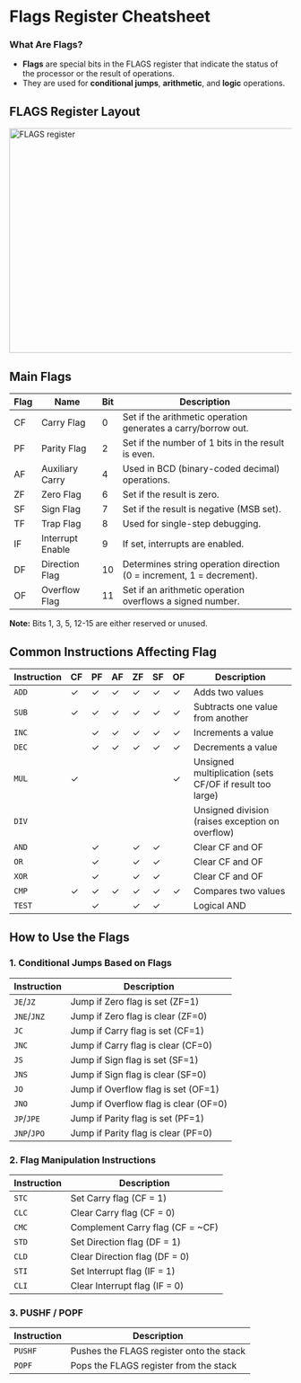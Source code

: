 # Flags Register Cheatsheet

### What Are Flags?
- **Flags** are special bits in the FLAGS register that indicate the status of the processor or the result of operations.
- They are used for **conditional jumps**, **arithmetic**, and **logic** operations.


## FLAGS Register Layout

<img width="1041" height="400" alt="FLAGS register" src="" />

## Main Flags

| Flag  | Name                | Bit | Description                                                    |
|-------|---------------------|-----|----------------------------------------------------------------|
| CF    | Carry Flag          | 0   | Set if the arithmetic operation generates a carry/borrow out.  |
| PF    | Parity Flag         | 2   | Set if the number of 1 bits in the result is even.             |
| AF    | Auxiliary Carry     | 4   | Used in BCD (binary-coded decimal) operations.                 |
| ZF    | Zero Flag           | 6   | Set if the result is zero.                                     |
| SF    | Sign Flag           | 7   | Set if the result is negative (MSB set).                       |
| TF    | Trap Flag           | 8   | Used for single-step debugging.                                |
| IF    | Interrupt Enable    | 9   | If set, interrupts are enabled.                                |
| DF    | Direction Flag      | 10  | Determines string operation direction (0 = increment, 1 = decrement).|
| OF    | Overflow Flag       | 11  | Set if an arithmetic operation overflows a signed number.      |

**Note:** Bits 1, 3, 5, 12-15 are either reserved or unused.



## Common Instructions Affecting Flag

| Instruction | CF | PF | AF | ZF | SF | OF | Description                                  |
|-------------|----|----|----|----|----|----|----------------------------------------------|
| `ADD`       | ✓  | ✓  | ✓  | ✓  | ✓  | ✓  | Adds two values                              |
| `SUB`       | ✓  | ✓  | ✓  | ✓  | ✓  | ✓  | Subtracts one value from another             |
| `INC`       |    | ✓  | ✓  | ✓  | ✓  | ✓  | Increments a value                           |
| `DEC`       |    | ✓  | ✓  | ✓  | ✓  | ✓  | Decrements a value                           |
| `MUL`       | ✓  |    |    |    |    | ✓  | Unsigned multiplication (sets CF/OF if result too large) |
| `DIV`       |    |    |    |    |    |    | Unsigned division (raises exception on overflow)         |
| `AND`       |    | ✓  |    | ✓  | ✓  |    | Clear CF and OF                              |
| `OR`        |    | ✓  |    | ✓  | ✓  |    | Clear CF and OF                              |
| `XOR`       |    | ✓  |    | ✓  | ✓  |    | Clear CF and OF                              |
| `CMP`       | ✓  | ✓  | ✓  | ✓  | ✓  | ✓  | Compares two values                          |
| `TEST`      |    | ✓  |    | ✓  | ✓  |    | Logical AND                                  |

## How to Use the Flags

### 1. Conditional Jumps Based on Flags

| Instruction | Description                          |
|-------------|--------------------------------------|
|`JE`/`JZ`    | Jump if Zero flag is set (ZF=1)      |
|`JNE`/`JNZ`  | Jump if Zero flag is clear (ZF=0)    |
|`JC`         | Jump if Carry flag is set (CF=1)     |
|`JNC`        | Jump if Carry flag is clear (CF=0)   |
|`JS`         | Jump if Sign flag is set (SF=1)      |
|`JNS`         | Jump if Sign flag is clear (SF=0)   |
|`JO`         | Jump if Overflow flag is set (OF=1)  |
|`JNO`        | Jump if Overflow flag is clear (OF=0)|
|`JP`/`JPE`   | Jump if Parity flag is set (PF=1)    |
|`JNP`/`JPO`  | Jump if Parity flag is clear (PF=0)  |


### 2. Flag Manipulation Instructions

| Instruction | Description                     |
|-------------|---------------------------------|
|`STC`        | Set Carry flag (CF = 1)         |
|`CLC`        | Clear Carry flag (CF = 0)       |
|`CMC`        | Complement Carry flag (CF = ~CF)|
|`STD`        | Set Direction flag (DF = 1)     |
|`CLD`        | Clear Direction flag (DF = 0)   |
|`STI`        | Set Interrupt flag (IF = 1)     |
|`CLI`        | Clear Interrupt flag (IF = 0)   |


### 3. PUSHF / POPF
| Instruction |Description                        |
|------------------|------------------------------|
|`PUSHF`| Pushes the FLAGS register onto the stack|
|`POPF` | Pops the FLAGS register from the stack  |
